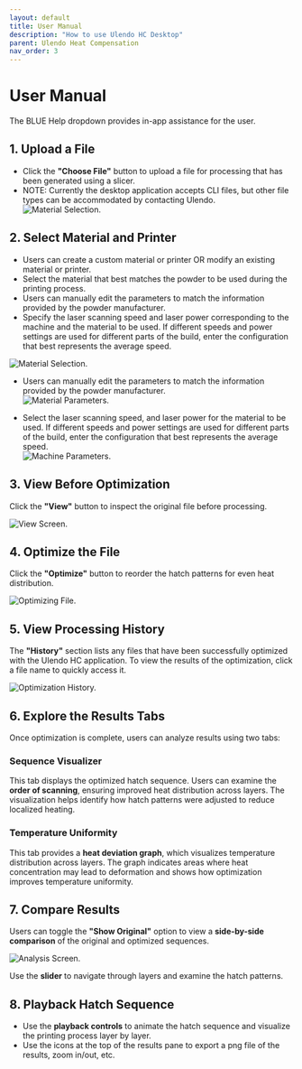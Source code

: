```yaml
---
layout: default
title: User Manual
description: "How to use Ulendo HC Desktop"
parent: Ulendo Heat Compensation
nav_order: 3
---
```


# User Manual
The BLUE Help dropdown provides in-app assistance for the user.

## 1. Upload a File  
* Click the **"Choose File"** button to upload a file for processing that has been generated using a slicer.
* NOTE: Currently the desktop application accepts CLI files, but other file types can be accommodated by contacting Ulendo.   
![Material Selection.](https://s2aulendo.github.io/HC-HeatCompensation-Docs/assets/images/select-input.png)

## 2. Select Material and Printer  
* Users can create a custom material or printer OR modify an existing material or printer.
* Select the material that best matches the powder to be used during the printing process.
* Users can manually edit the parameters to match the information provided by the powder manufacturer.
* Specify the laser scanning speed and laser power corresponding to the machine and the material to be used. If different speeds and power settings are used for different parts of the build, enter the configuration that best represents the average speed.
  
![Material Selection.](https://s2aulendo.github.io/HC-HeatCompensation-Docs/assets/images/material-selections-2.png)

* Users can manually edit the parameters to match the information provided by the powder manufacturer.  
![Material Parameters.](https://s2aulendo.github.io/HC-HeatCompensation-Docs/assets/images/show-material-params.png)

* Select the laser scanning speed, and laser power for the material to be used. If different speeds and power settings are used for different parts of the build, enter the configuration that best represents the average speed.  
![Machine Parameters.](https://s2aulendo.github.io/HC-HeatCompensation-Docs/assets/images/hc-machines-params.png)

## 3. View Before Optimization  
Click the **"View"** button to inspect the original file before processing.

![View Screen.](https://s2aulendo.github.io/HC-HeatCompensation-Docs/assets/images/hc-app-viewscreen.png)

## 4. Optimize the File  
Click the **"Optimize"** button to reorder the hatch patterns for even heat distribution.

![Optimizing File.](https://s2aulendo.github.io/HC-HeatCompensation-Docs/assets/images/hc-processing.png)

## 5. View Processing History  
The **"History"** section lists any files that have been successfully optimized with the Ulendo HC application. To view the results of the optimization, click a file name to quickly access it.

![Optimization History.](https://s2aulendo.github.io/HC-HeatCompensation-Docs/assets/images/opt-history.png)

## 6. Explore the Results Tabs  
Once optimization is complete, users can analyze results using two tabs:

### Sequence Visualizer  
This tab displays the optimized hatch sequence. Users can examine the **order of scanning**, ensuring improved heat distribution across layers. The visualization helps identify how hatch patterns were adjusted to reduce localized heating.

### Temperature Uniformity  
This tab provides a **heat deviation graph**, which visualizes temperature distribution across layers. The graph indicates areas where heat concentration may lead to deformation and shows how optimization improves temperature uniformity.

## 7. Compare Results  
Users can toggle the **"Show Original"** option to view a **side-by-side comparison** of the original and optimized sequences.

![Analysis Screen.](https://s2aulendo.github.io/HC-HeatCompensation-Docs/assets/images/analysis-comparison.png)

Use the **slider** to navigate through layers and examine the hatch patterns.

## 8. Playback Hatch Sequence  
* Use the **playback controls** to animate the hatch sequence and visualize the printing process layer by layer.
* Use the icons at the top of the results pane to export a png file of the results, zoom in/out, etc.


